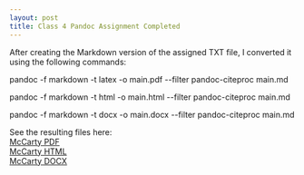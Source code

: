 ```yaml
---
layout: post
title: Class 4 Pandoc Assignment Completed
---
```


After creating the Markdown version of the assigned TXT file, I converted it using the following commands:

pandoc -f markdown -t latex -o main.pdf --filter pandoc-citeproc main.md  

pandoc -f markdown -t html -o main.html --filter pandoc-citeproc main.md  

pandoc -f markdown -t docx -o main.docx --filter pandoc-citeproc main.md  

See the resulting files here:  
[McCarty PDF](/img/pandoc.pdf)  
[McCarty HTML](/img/pandoc.html)  
[McCarty DOCX](/img/pandoc.docx)  


